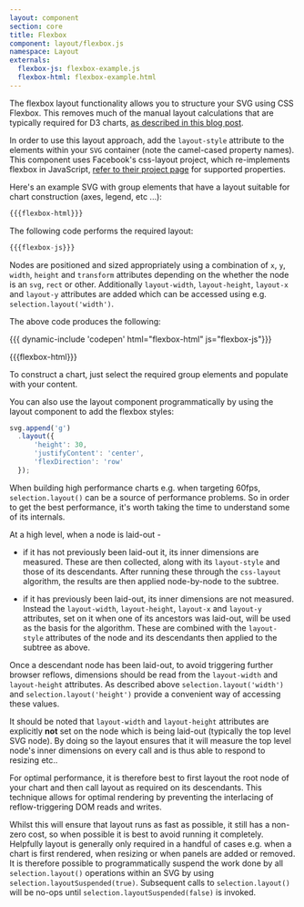 ```yaml
---
layout: component
section: core
title: Flexbox
component: layout/flexbox.js
namespace: Layout
externals:
  flexbox-js: flexbox-example.js
  flexbox-html: flexbox-example.html
---
```


The flexbox layout functionality allows you to structure your SVG using CSS Flexbox. This removes much of the manual layout calculations that are typically required for D3 charts, [as described in this blog post](http://blog.scottlogic.com/2015/02/02/svg-layout-flexbox.html).

In order to use this layout approach, add the `layout-style` attribute to the elements within your `SVG` container (note the camel-cased property names). This component uses Facebook's css-layout project, which re-implements flexbox in JavaScript, [refer to their project page](https://github.com/facebook/css-layout) for supported properties.

Here's an example SVG with group elements that have a layout suitable for chart construction (axes, legend, etc ...):

```html
{{{flexbox-html}}}
```

The following code performs the required layout:

```js
{{{flexbox-js}}}
```

Nodes are positioned and sized appropriately using a combination of `x`, `y`, `width`, `height` and `transform` attributes depending on the whether the node is an `svg`, `rect` or other. Additionally `layout-width`, `layout-height`, `layout-x` and `layout-y` attributes are added which can be accessed using e.g. `selection.layout('width')`.

The above code produces the following:

{{{ dynamic-include 'codepen' html="flexbox-html" js="flexbox-js"}}}

{{{flexbox-html}}}
<script type="text/javascript">
{{{flexbox-js}}}
</script>

To construct a chart, just select the required group elements and populate with your content.

You can also use the layout component programmatically by using the layout component to add the flexbox styles:

```js
svg.append('g')
  .layout({
      'height': 30,
      'justifyContent': 'center',
      'flexDirection': 'row'
  });
```

When building high performance charts e.g. when targeting 60fps, `selection.layout()` can be a source of performance problems. So in order to get the best performance, it's worth taking the time to understand some of its internals.

At a high level, when a node is laid-out -

* if it has not previously been laid-out it, its inner dimensions are measured. These are then collected, along with its `layout-style` and those of its descendants. After running these through the `css-layout` algorithm, the results are then applied node-by-node to the subtree.

* if it has previously been laid-out, its inner dimensions are not measured. Instead the `layout-width`, `layout-height`, `layout-x` and `layout-y` attributes, set on it when one of its ancestors was laid-out, will be used as the basis for the algorithm. These are combined with the `layout-style` attributes of the node and its descendants then applied to the subtree as above.

Once a descendant node has been laid-out, to avoid triggering further browser reflows, dimensions should be read from the `layout-width` and `layout-height` attributes. As described above `selection.layout('width')` and `selection.layout('height')` provide a convenient way of accessing these values.

It should be noted that `layout-width` and `layout-height` attributes are explicitly **not** set on the node which is being laid-out (typically the top level SVG node). By doing so the layout ensures that it will measure the top level node's inner dimensions on every call and is thus able to respond to resizing etc..

For optimal performance, it is therefore best to first layout the root node of your chart and then call layout as required on its descendants. This technique allows for optimal rendering by preventing the interlacing of reflow-triggering DOM reads and writes.

Whilst this will ensure that layout runs as fast as possible, it still has a non-zero cost, so when possible it is best to avoid running it completely. Helpfully layout is generally only required in a handful of cases e.g. when a chart is first rendered, when resizing or when panels are added or removed. It is therefore possible to programmatically suspend the work done by all `selection.layout()` operations within an SVG by using `selection.layoutSuspended(true)`. Subsequent calls to `selection.layout()` will be no-ops until `selection.layoutSuspended(false)` is invoked.

